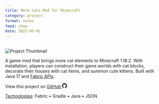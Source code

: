 ```yaml
---
title: More Cats Mod for Minecraft
category: project
format: notes
feed: show
date: 2022-05-01
---
```


\
![Project Thumbnail](./../assets/img/thumbnails/thumbnail-minecraft-more-cats.png)

A game mod that brings more cat elements to Minecraft 1.18.2. With installation, players can construct their game worlds with cat blocks, decorate their houses with cat items, and summon cute kittens. Built with Java 17 and [Fabric APIs](https://fabricmc.net/).

View this project on [GitHub <img src="../../assets/img/github-icon.svg" alt="drawing" width="16"/>](https://github.com/yhouyang02/minecraft-more-cats).

<u>Technologies</u>: Fabric • Gradle • Java • JSON
